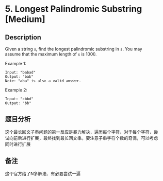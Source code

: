 # 5. Longest Palindromic Substring [Medium]

## Description

Given a string `s`, find the longest palindromic substring in `s`. You may assume that the maximum length of `s` is 1000.

Example 1:
```
Input: "babad"
Output: "bab"
Note: "aba" is also a valid answer.
```

Example 2:
```
Input: "cbbd"
Output: "bb"
```

## 题目分析

这个最长回文子串问题的第一反应是暴力解决，遍历每个字符，对于每个字符，尝试向前后进行扩展，最终找到最长回文串。要注意子串字符个数的奇偶，可以考虑同时进行扩展

## 备注

这个官方给了N多解法、有必要尝试一遍